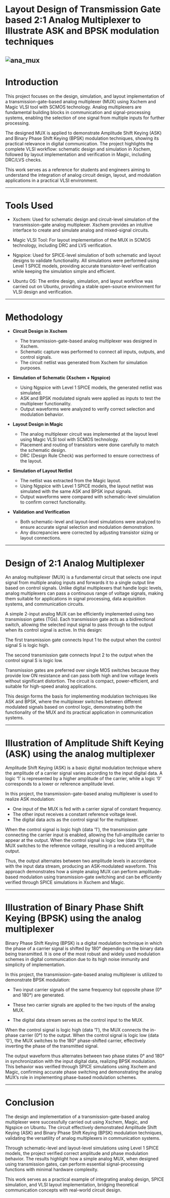 # Layout Design of Transmission Gate based 2:1 Analog Multiplexer to Illustrate ASK and BPSK modulation techniques  

![ana_mux](Images/analog_mux.png)
---  
# Introduction 
This project focuses on the design, simulation, and layout implementation of a transmission-gate-based analog multiplexer (MUX) using Xschem and Magic VLSI tool with SCMOS technology. Analog multiplexers are fundamental building blocks in communication and signal-processing systems, enabling the selection of one signal from multiple inputs for further processing.

The designed MUX is applied to demonstrate Amplitude Shift Keying (ASK) and Binary Phase Shift Keying (BPSK) modulation techniques, showing its practical relevance in digital communication. The project highlights the complete VLSI workflow: schematic design and simulation in Xschem, followed by layout implementation and verification in Magic, including DRC/LVS checks.

This work serves as a reference for students and engineers aiming to understand the integration of analog circuit design, layout, and modulation applications in a practical VLSI environment.  

--- 
# Tools Used  
- Xschem: Used for schematic design and circuit-level simulation of the transmission-gate analog multiplexer. Xschem provides an intuitive interface to create and simulate analog and mixed-signal circuits.

- Magic VLSI Tool: For layout implementation of the MUX in SCMOS technology, including DRC and LVS verification.

- Ngspice: Used for SPICE-level simulation of both schematic and layout designs to validate functionality. All simulations were performed using Level 1 SPICE models, providing accurate transistor-level verification while keeping the simulation simple and efficient.

- Ubuntu OS: The entire design, simulation, and layout workflow was carried out on Ubuntu, providing a stable open-source environment for VLSI design and verification.
---
# Methodology 
* **Circuit Design in Xschem**
  - The transmission-gate-based analog multiplexer was designed in Xschem.
  - Schematic capture was performed to connect all inputs, outputs, and control signals.
  - The circuit netlist was generated from Xschem for simulation purposes.

* **Simulation of Schematic (Xschem + Ngspice)**
  - Using Ngspice with Level 1 SPICE models, the generated netlist was simulated.
  - ASK and BPSK modulated signals were applied as inputs to test the multiplexer functionality.
  - Output waveforms were analyzed to verify correct selection and modulation behavior.

* **Layout Design in Magic**
  - The analog multiplexer circuit was implemented at the layout level using Magic VLSI tool with SCMOS technology.
  - Placement and routing of transistors were done carefully to match the schematic design.
  - DRC (Design Rule Check) was performed to ensure correctness of the layout.

* **Simulation of Layout Netlist**
  - The netlist was extracted from the Magic layout.
  - Using Ngspice with Level 1 SPICE models, the layout netlist was simulated with the same ASK and BPSK input signals.
  - Output waveforms were compared with schematic-level simulation to confirm correct functionality.

* **Validation and Verification**
  - Both schematic-level and layout-level simulations were analyzed to ensure accurate signal selection and modulation demonstration.
  - Any discrepancies were corrected by adjusting transistor sizing or layout connections.
--- 

# Design of 2:1 Analog Multiplexer 

An analog multiplexer (MUX) is a fundamental circuit that selects one input signal from multiple analog inputs and forwards it to a single output line based on control signals. Unlike digital multiplexers that handle logic levels, analog multiplexers can pass a continuous range of voltage signals, making them suitable for applications in signal processing, data acquisition systems, and communication circuits.

A simple 2-input analog MUX can be efficiently implemented using two transmission gates (TGs). Each transmission gate acts as a bidirectional switch, allowing the selected input signal to pass through to the output when its control signal is active. In this design:

The first transmission gate connects Input 1 to the output when the control signal S is logic high.

The second transmission gate connects Input 2 to the output when the control signal S is logic low.

Transmission gates are preferred over single MOS switches because they provide low ON resistance and can pass both high and low voltage levels without significant distortion. The circuit is compact, power-efficient, and suitable for high-speed analog applications.

This design forms the basis for implementing modulation techniques like ASK and BPSK, where the multiplexer switches between different modulated signals based on control logic, demonstrating both the functionality of the MUX and its practical application in communication systems.

---
# Illustration of Amplitude Shift Keying (ASK) using the analog multiplexer
Amplitude Shift Keying (ASK) is a basic digital modulation technique where the amplitude of a carrier signal varies according to the input digital data. A logic ‘1’ is represented by a higher amplitude of the carrier, while a logic ‘0’ corresponds to a lower or reference amplitude level.

In this project, the transmission-gate-based analog multiplexer is used to realize ASK modulation:

-  One input of the MUX is fed with a carrier signal of constant frequency.
-  The other input receives a constant reference voltage level.
-  The digital data acts as the control signal for the multiplexer.

When the control signal is logic high (data ‘1’), the transmission gate connecting the carrier input is enabled, allowing the full-amplitude carrier to appear at the output. When the control signal is logic low (data ‘0’), the MUX switches to the reference voltage, resulting in a reduced amplitude output.

Thus, the output alternates between two amplitude levels in accordance with the input data stream, producing an ASK-modulated waveform. This approach demonstrates how a simple analog MUX can perform amplitude-based modulation using transmission-gate switching and can be efficiently verified through SPICE simulations in Xschem and Magic.

---
# Illustration of Binary Phase Shift Keying (BPSK) using the analog multiplexer

Binary Phase Shift Keying (BPSK) is a digital modulation technique in which the phase of a carrier signal is shifted by 180° depending on the binary data being transmitted. It is one of the most robust and widely used modulation schemes in digital communication due to its high noise immunity and simplicity of implementation.

In this project, the transmission-gate-based analog multiplexer is utilized to demonstrate BPSK modulation:

-  Two input carrier signals of the same frequency but opposite phase (0° and 180°) are generated.

-  These two carrier signals are applied to the two inputs of the analog MUX.

-  The digital data stream serves as the control input to the MUX.

When the control signal is logic high (data ‘1’), the MUX connects the in-phase carrier (0°) to the output. When the control signal is logic low (data ‘0’), the MUX switches to the 180° phase-shifted carrier, effectively inverting the phase of the transmitted signal.

The output waveform thus alternates between two phase states 0° and 180° in synchronization with the input digital data, realizing BPSK modulation. This behavior was verified through SPICE simulations using Xschem and Magic, confirming accurate phase switching and demonstrating the analog MUX’s role in implementing phase-based modulation schemes.

---
# Conclusion  
The design and implementation of a transmission-gate-based analog multiplexer were successfully carried out using Xschem, Magic, and Ngspice on Ubuntu. The circuit effectively demonstrated Amplitude Shift Keying (ASK) and Binary Phase Shift Keying (BPSK) modulation techniques, validating the versatility of analog multiplexers in communication systems.

Through schematic-level and layout-level simulations using Level 1 SPICE models, the project verified correct amplitude and phase modulation behavior. The results highlight how a simple analog MUX, when designed using transmission gates, can perform essential signal-processing functions with minimal hardware complexity.

This work serves as a practical example of integrating analog design, SPICE simulation, and VLSI layout implementation, bridging theoretical communication concepts with real-world circuit design.
